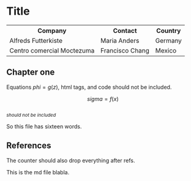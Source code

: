 # Title 

<table>
  <tr>
    <th>Company</th>
    <th>Contact</th>
    <th>Country</th>
  </tr>
  <tr>
    <td>Alfreds Futterkiste</td>
    <td>Maria Anders</td>
    <td>Germany</td>
  </tr>
  <tr>
    <td>Centro comercial Moctezuma</td>
    <td>Francisco Chang</td>
    <td>Mexico</td>
  </tr>
</table> 

## Chapter one

Equations $phi = g(z)$, html tags, and code should not be included. 

$$sigma = f(x)$$

<img src="https://upload.wikimedia.org/wikipedia/commons/thumb/c/c3/Python-logo-notext.svg/150px-Python-logo-notext.svg.png" alt="">

<p style="font-size: 12; font-style: italic;">should not be included</p> 

So this file has sixteen words. 

## References

The counter should also drop everything after refs.

This is the md file blabla.

